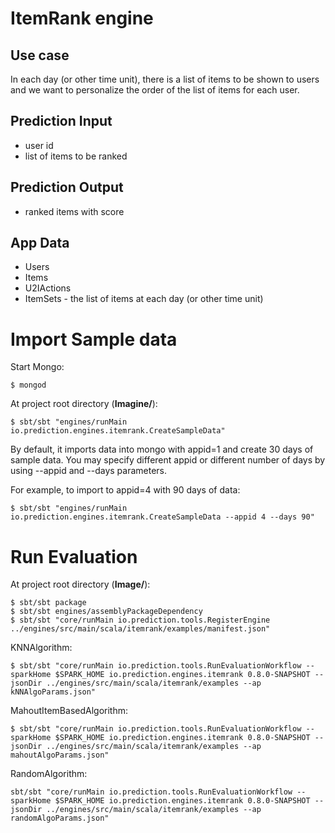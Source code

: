 ItemRank engine
===============

## Use case

In each day (or other time unit), there is a list of items to be shown to users and we want to personalize the order of the list of items for each user.

## Prediction Input

- user id
- list of items to be ranked

## Prediction Output

- ranked items with score


## App Data

* Users
* Items
* U2IActions
* ItemSets - the list of items at each day (or other time unit)

Import Sample data
==================

Start Mongo:

	$ mongod

At project root directory (**Imagine/**):

	$ sbt/sbt "engines/runMain io.prediction.engines.itemrank.CreateSampleData"


By default, it imports data into mongo with appid=1 and create 30 days of sample data. You may specify different appid or different number of days by using --appid and --days parameters.

For example, to import to appid=4 with 90 days of data:

	$ sbt/sbt "engines/runMain io.prediction.engines.itemrank.CreateSampleData --appid 4 --days 90"


Run Evaluation
==============

At project root directory (**Image/**):

	$ sbt/sbt package
	$ sbt/sbt engines/assemblyPackageDependency
	$ sbt/sbt "core/runMain io.prediction.tools.RegisterEngine ../engines/src/main/scala/itemrank/examples/manifest.json"

KNNAlgorithm:

	$ sbt/sbt "core/runMain io.prediction.tools.RunEvaluationWorkflow --sparkHome $SPARK_HOME io.prediction.engines.itemrank 0.8.0-SNAPSHOT --jsonDir ../engines/src/main/scala/itemrank/examples --ap kNNAlgoParams.json"

MahoutItemBasedAlgorithm:

	$ sbt/sbt "core/runMain io.prediction.tools.RunEvaluationWorkflow --sparkHome $SPARK_HOME io.prediction.engines.itemrank 0.8.0-SNAPSHOT --jsonDir ../engines/src/main/scala/itemrank/examples --ap mahoutAlgoParams.json"
	
RandomAlgorithm:

	sbt/sbt "core/runMain io.prediction.tools.RunEvaluationWorkflow --sparkHome $SPARK_HOME io.prediction.engines.itemrank 0.8.0-SNAPSHOT --jsonDir ../engines/src/main/scala/itemrank/examples --ap randomAlgoParams.json"